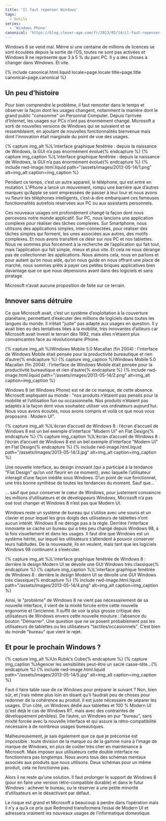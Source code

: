 ```yaml
---
title: 'Il faut repenser Windows'
tags:
  - Outils
series:
  - 'Windows Phone'
canonical: 'https://blog.clever-age.com/fr/2013/05/14/il-faut-repenser-windows/'
---
```


Windows 8 se vend mal. Même si une centaine de millions de licences se sont
écoulées depuis la sortie de l’OS, toutes ne sont pas activées et Windows 8 ne
représente que 3 à 5 % du parc PC. Il y a des choses à changer dans Windows. Et
vite.

<!-- more -->

{% include canonical.html.liquid
    locale=page.locale
    title=page.title
    canonical=page.canonical
%}

## Un peu d’histoire

Pour bien comprendre le problème, il faut remonter dans le temps et observer la
façon dont les usages changent, notamment la manière dont le grand public
"consomme" un Personnal Computer. Depuis l’arrivée d’Internet, les usages sur
PCs n’ont pas énormément changé. Microsoft a sorti de nouvelles versions de
Windows qui se suivaient et se ressemblaient, en ajoutant de nouvelles
fonctionnalités bienvenue mais dont l’innovation était marginale du point de vue
des usages.

{% capture img_alt %}L’interface graphique fenêtrée&nbsp;: depuis la naissance
de Windows, la GUI n’a pas énormément évolué{% endcapture %}
{% capture img_caption %}L’interface graphique fenêtrée&nbsp;: depuis la
naissance de Windows, la GUI n’a pas énormément évolué{% endcapture %}
{% include rwd-image.html.liquid
path="/assets/images/2013-05-14/1.png"
alt=img_alt
caption=img_caption
%}

Pendant ce temps, c’est un autre appareil, le téléphone, qui est entré en
mutation. L’iPhone a lancé un mouvement, rompu une barrière que d’autres marques
qu’Apple se sont empressées de passer à leur tour et nous avons vu fleurir les
téléphones intelligents, c’est-à-dire embarquant ces fameuses fonctionnalités
autrefois réservées aux PC ou aux assistants personnels.

Ces nouveaux usages ont profondément changé la façon dont nous percevons notre
monde applicatif. Sur PC, nous lancions une application complexe pour réaliser
des tâches complexes. Sur Smartphone, nous utilisons des applications simples,
inter-connectées, pour réaliser des tâches simples qui forment, les unes
associées aux autres, des motifs complexes. Et nous avons transféré ce désir sur
nos PC et nos tablettes. Nous ne sommes plus forcément à la recherche de
l’application qui fait tout, mais l’application qui fait simple, mieux et plus
vite. Et cela ne nous dérange pas de collectionner les applications. Nous aimons
cela, nous en parlons et pour autant qu’on nous aide, qu’on nous guide en nous
offrant une place de marché, nous sommes prêts à payer ces petites briques
applicatives bien davantage que ce que nous dépensions avant dans des logiciels
et sans piratage.

Microsoft n’avait aucune proposition de faite sur ce terrain.

## Innover sans détruire

Ce que Microsoft avait, c’est un système d’exploitation à la couverture
planétaire, permettant d’exécuter des millions de logiciels dans toutes les
langues du monde. Il n’était "juste" pas adapté aux usages en question. Il y
avait bien eu des tentatives liées à la mobilité, très innovantes d’ailleurs car
Microsoft avait investi le terrain dès 1992, mais elles n’étaient plus
convaincantes face au révolutionnaire iPhone.

{% capture img_alt %}Windows Mobile 5.0 Macallan (fin 2004)&nbsp;: l’interface
de Windows Mobile était pensée pour la productivité bureautique et rien
d’autre{% endcapture %} {% capture img_caption %}Windows Mobile 5.0 Macallan
(fin 2004)&nbsp;: l’interface de Windows Mobile était pensée pour la
productivité bureautique et rien d’autre{% endcapture %}
{% include rwd-image.html.liquid
path="/assets/images/2013-05-14/2.png"
alt=img_alt
caption=img_caption
%}

Windows 8 (et Windows Phone) est né de ce manque, de cette absence. Microsoft
expliquant au monde&nbsp;: "nos produits n’étaient pas pensés pour la mobilité
et l’utilisation fun ou occasionnelle. Nos produits n’étaient pas adaptés à la
façon dont vous souhaitez utiliser vos ordinateurs aujourd’hui. Nous vous avons
écoutés, nous avons compris et voilà ce que nous vous proposons&nbsp;: Modern
UI".

{% capture img_alt %}L’écran d’accueil de Windows 8&nbsp;: l’écran d’accueil de
Windows 8 est un bel exemple d’interface &quot;Modern UI&quot; en Flat
Design{% endcapture %} {% capture img_caption %}L’écran d’accueil de Windows
8&nbsp;: l’écran d’accueil de Windows 8 est un bel exemple d’interface "Modern
UI" en Flat Design{% endcapture %} {% include rwd-image.html.liquid
path="/assets/images/2013-05-14/3.jpg"
alt=img_alt
caption=img_caption
%}

Une nouvelle interface, au design innovant (qui a participé à la tendance "Flat
Design" qu’on voit fleurir en ce moment), avec laquelle l’utilisateur interagit
d’une façon inédite sous Windows. D’un point de vue fonctionnel, une très bonne
synthèse de toutes les tendances du moment. Sauf que…

… sauf que pour conserver le cœur de Windows, pour justement convaincre les
millions d’utilisateurs et de développeurs Windows, Microsoft n’a pas osé tout
changer et Windows 8 n’est pas que Modern UI.

Windows reste un système de bureau qui s’utilise avec une souris et un clavier
et pour lequel les gros doigts des utilisateurs de tablettes n’ont aucun
intérêt. Windows 8 ne déroge pas à la règle. Derrière l’interface innovante se
cache un bureau qui a très peu changé depuis Windows 98, à la fois visuellement
et dans les usages. Il faut dire que Windows est un système hérité, sur lequel
les utilisateurs s’attendent à pouvoir conserver leurs habitudes. De la
nouveauté, ils en veulent, mais tant que les logiciels Windows 98 continuent à
s’exécuter.

{% capture img_alt %}L’interface graphique fenêtrée de Windows 8&nbsp;: derrière
le design Modern UI se dévoile une GUI Windows très classique{% endcapture %}
{% capture img_caption %}L’interface graphique fenêtrée de Windows 8&nbsp;:
derrière le design Modern UI se dévoile une GUI Windows très
classique{% endcapture %} {% include rwd-image.html.liquid
path="/assets/images/2013-05-14/4.png"
alt=img_alt
caption=img_caption
%}

Ainsi, le "problème" de Windows 8 ne vient pas nécessairement de sa nouvelle
interface, il vient de la mixité forcée entre cette nouvelle ergonomie et
l’ancienne. Il suffit de voir la plus grosse critique des utilisateurs de
Windows envers cette nouvelle mouture&nbsp;: l’absence du bouton "Démarrer". Une
question que ne se posent probablement pas les utilisateurs de tablettes ou les
utilisateurs "tactiles/occasionnels". C’est bien du monde "bureau" que vient le
rejet.

## Et pour le prochain Windows&nbsp;?

{% capture img_alt %}Un Rubik's Cube{% endcapture %}
{% capture img_caption %}Agencer les sensibilités peut-être un sacré
casse-tête…{% endcapture %} {% include rwd-image.html.liquid
path="/assets/images/2013-05-14/5.jpg"
alt=img_alt
caption=img_caption
%}

Faut-il faire table rase de ce Windows pour préparer le suivant&nbsp;? Non, bien
sûr, et j’irais même plus loin en disant qu’il faudrait peu de choses pour
redonner de la cohérence au produit. Il est juste nécessaire de séparer les
usages. D’un côté, un Windows dédié aux tablettes et 100 % Modern UI (c’est déjà
le cas de Windows RT, mais avec des contraintes de développement pénibles). De
l’autre, un Windows en pur "bureau", sans mixité forcée avec la nouvelle
interface et qui assure la rétro-compatibilité nécessaire à de nombreux usages
bureautiques.

Malheureusement, je sais également que ce que je préconise est impossible&nbsp;:
toute division de la marque ou de la gamme nuira à l’image de marque de Windows,
en plus de coûter très cher en maintenance à Microsoft. Mais imposer aux
utilisateurs cette double interface ne fonctionnera pas longtemps. Nous avons
tous des schémas mentaux associés aux produits que nous utilisons. Deux schémas
pour un même produit, cela ne fonctionne pas.

Alors il ne reste qu’une solution. Il faut prolonger le support de Windows 8
(pour en faire une version rétro-compatible durable) et dans le futur
Windows&nbsp;: achever le bureau, ou le réserver à une petite minorité
d’utilisateurs en le désactivant par défaut.

Le risque est grand et Microsoft a beaucoup à perdre dans l’opération mais il
n’y a qu’à ce prix que Redmond transformera l’essai de Modern UI et adressera
vraiment les nouveaux usages de l’informatique domestique.
